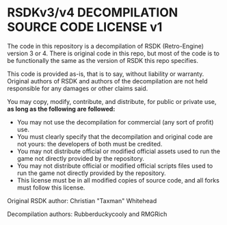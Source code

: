 # RSDKv3/v4 DECOMPILATION SOURCE CODE LICENSE v1

The code in this repository is a decompilation of RSDK (Retro-Engine) version 3 or 4.
There is original code in this repo, but most of the code is to be functionally the same as the version of RSDK this repo specifies.

This code is provided as-is, that is to say, without liability or warranty. 
Original authors of RSDK and authors of the decompilation are not held responsible for any damages or other claims said.

You may copy, modify, contribute, and distribute, for public or private use, **as long as the following are followed:**
- You may not use the decompilation for commercial (any sort of profit) use.
- You must clearly specify that the decompilation and original code are not yours: the developers of both must be credited.
- You may not distribute official or modified official assets used to run the game not directly provided by the repository.
- You may not distribute official or modified official scripts files used to run the game not directly provided by the repository.
- This license must be in all modified copies of source code, and all forks must follow this license.

Original RSDK author: Christian "Taxman" Whitehead

Decompilation authors: Rubberduckycooly and RMGRich
